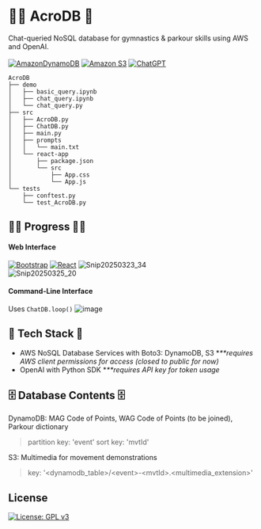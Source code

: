 # 🤸‍♂️ AcroDB 🤸

Chat-queried NoSQL database for gymnastics & parkour skills using AWS and OpenAI.<br><br>
[![AmazonDynamoDB](https://img.shields.io/badge/Amazon%20DynamoDB-4053D6?style=for-the-badge&logo=Amazon%20DynamoDB&logoColor=white)](https://aws.amazon.com/dynamodb/) [![Amazon S3](https://img.shields.io/badge/Amazon%20S3-FF9900?style=for-the-badge&logo=amazons3&logoColor=white)](https://aws.amazon.com/s3/) [![ChatGPT](https://img.shields.io/badge/chatGPT-74aa9c?style=for-the-badge&logo=openai&logoColor=white)](https://openai.com/)

```
AcroDB
├── demo
│   ├── basic_query.ipynb
│   ├── chat_query.ipynb
│   └── chat_query.py
├── src
│   ├── AcroDB.py
│   ├── ChatDB.py
│   ├── main.py
│   ├── prompts
│   │   └── main.txt
│   └── react-app
│       ├── package.json
│       └── src
│           ├── App.css
│           └── App.js
└── tests
    ├── conftest.py
    └── test_AcroDB.py
```

## 👷‍♂️ Progress 👷‍♀️

#### Web Interface

[![Bootstrap](https://img.shields.io/badge/bootstrap-%238511FA.svg?style=for-the-badge&logo=bootstrap&logoColor=white)](https://getbootstrap.com/)
[![React](https://img.shields.io/badge/react-%2320232a.svg?style=for-the-badge&logo=react&logoColor=%2361DAFB)](https://react.dev/)
![Snip20250323_34](https://github.com/user-attachments/assets/1b3a4d37-ee99-4307-af37-a0c1dbfab4d6)
<br>
![Snip20250325_20](https://github.com/user-attachments/assets/15a106e3-4364-4876-8585-68c043c0f6b3)

#### Command-Line Interface

Uses `ChatDB.loop()`
![image](https://github.com/user-attachments/assets/dcad7bb3-b835-4881-9680-c821f3d8d694)

## 🧠 Tech Stack 🤖

- AWS NoSQL Database Services with Boto3: DynamoDB, S3 \*_\*\*requires AWS client permissions for access (closed to public for now)_
- OpenAI with Python SDK \*_\*\*requires API key for token usage_

## 🗄️ Database Contents 🗄️

DynamoDB: MAG Code of Points, WAG Code of Points (to be joined), Parkour dictionary

> partition key: 'event'
> sort key: 'mvtId'

S3: Multimedia for movement demonstrations

> key: '<dynamodb_table>/\<event\>-\<mvtId\>.\<multimedia_extension\>'

## License

[![License: GPL v3](https://img.shields.io/badge/License-GPLv3-blue.svg)](https://www.gnu.org/licenses/gpl-3.0)

